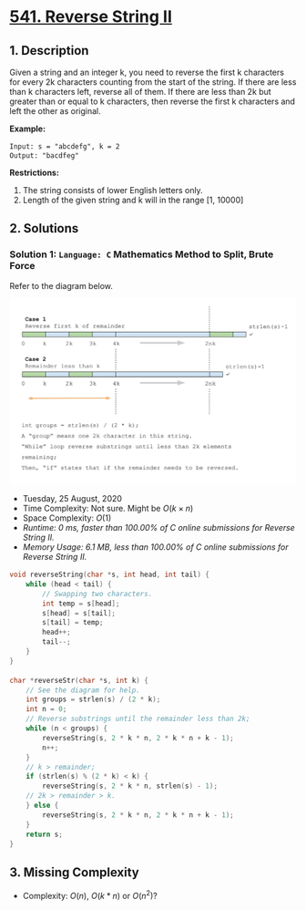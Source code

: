 # [541. Reverse String II](https://leetcode.com/problems/reverse-string-ii)

## 1. Description

Given a string and an integer k, you need to reverse the first k characters for every 2k characters counting from the start of the string. If there are less than k characters left, reverse all of them. If there are less than 2k but greater than or equal to k characters, then reverse the first k characters and left the other as original.

**Example:**

```
Input: s = "abcdefg", k = 2
Output: "bacdfeg"
```

**Restrictions:**

1. The string consists of lower English letters only.
2. Length of the given string and k will in the range [1, 10000]

## 2. Solutions

### Solution 1: `Language: C` Mathematics Method to Split, Brute Force

Refer to the diagram below.

![](leetcode_541.svg)

- Tuesday, 25 August, 2020
- Time Complexity: Not sure. Might be $O(k \times n)$
- Space Complexity: $O(1)$
- *Runtime: 0 ms, faster than 100.00% of C online submissions for Reverse String II.*
- *Memory Usage: 6.1 MB, less than 100.00% of C online submissions for Reverse String II.*

```C
void reverseString(char *s, int head, int tail) {
    while (head < tail) {
        // Swapping two characters.
        int temp = s[head];
        s[head] = s[tail];
        s[tail] = temp;
        head++;
        tail--;
    }
}

char *reverseStr(char *s, int k) {
    // See the diagram for help.
    int groups = strlen(s) / (2 * k);
    int n = 0;
    // Reverse substrings until the remainder less than 2k;
    while (n < groups) {
        reverseString(s, 2 * k * n, 2 * k * n + k - 1);
        n++;
    }
    // k > remainder;
    if (strlen(s) % (2 * k) < k) {
        reverseString(s, 2 * k * n, strlen(s) - 1);
    // 2k > remainder > k.
    } else {
        reverseString(s, 2 * k * n, 2 * k * n + k - 1);
    }
    return s;
}
```

## 3. Missing Complexity

- Complexity: $O(n)$, $O(k * n)$ or $O(n^{2})$?
